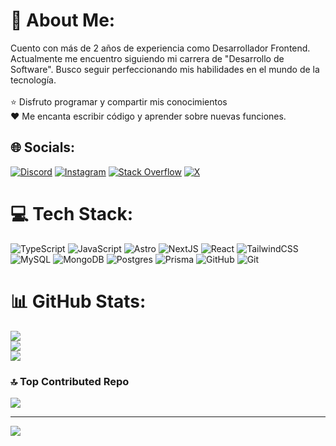 # 💫 About Me:
Cuento con más de 2 años de experiencia como Desarrollador Frontend. Actualmente me encuentro siguiendo mi carrera de "Desarrollo de Software". Busco seguir perfeccionando mis habilidades en el mundo de la tecnología.<br><br>⭐ Disfruto programar y compartir mis conocimientos<br>❤️ Me encanta escribir código y aprender sobre nuevas funciones.


## 🌐 Socials:
[![Discord](https://img.shields.io/badge/Discord-%237289DA.svg?logo=discord&logoColor=white)](https://discord.gg/http://discord.gg/H2DN5WRXmW) [![Instagram](https://img.shields.io/badge/Instagram-%23E4405F.svg?logo=Instagram&logoColor=white)](https://instagram.com/yxsif.dev) [![Stack Overflow](https://img.shields.io/badge/-Stackoverflow-FE7A16?logo=stack-overflow&logoColor=white)](https://stackoverflow.com/users/yxsifdev) [![X](https://img.shields.io/badge/X-black.svg?logo=X&logoColor=white)](https://x.com/yxsifdev) 

# 💻 Tech Stack:
![TypeScript](https://img.shields.io/badge/typescript-%23007ACC.svg?style=for-the-badge&logo=typescript&logoColor=white) ![JavaScript](https://img.shields.io/badge/javascript-%23323330.svg?style=for-the-badge&logo=javascript&logoColor=%23F7DF1E) ![Astro](https://img.shields.io/badge/astro-%232C2052.svg?style=for-the-badge&logo=astro&logoColor=white) ![NextJS](https://img.shields.io/badge/next.js-%23E0234E.svg?style=for-the-badge&logo=next.js&logoColor=white&color=000) ![React](https://img.shields.io/badge/react-%2320232a.svg?style=for-the-badge&logo=react&logoColor=%2361DAFB) ![TailwindCSS](https://img.shields.io/badge/tailwindcss-%2338B2AC.svg?style=for-the-badge&logo=tailwind-css&logoColor=white) ![MySQL](https://img.shields.io/badge/mysql-4479A1.svg?style=for-the-badge&logo=mysql&logoColor=white) ![MongoDB](https://img.shields.io/badge/MongoDB-%234ea94b.svg?style=for-the-badge&logo=mongodb&logoColor=white) ![Postgres](https://img.shields.io/badge/postgres-%23316192.svg?style=for-the-badge&logo=postgresql&logoColor=white) ![Prisma](https://img.shields.io/badge/Prisma-3982CE?style=for-the-badge&logo=Prisma&logoColor=white) ![GitHub](https://img.shields.io/badge/github-%23121011.svg?style=for-the-badge&logo=github&logoColor=white) ![Git](https://img.shields.io/badge/git-%23F05033.svg?style=for-the-badge&logo=git&logoColor=white)
# 📊 GitHub Stats:
![](https://github-readme-stats.vercel.app/api?username=yxsifdev&theme=dracula&hide_border=false&include_all_commits=false&count_private=false)<br/>
![](https://github-readme-streak-stats.herokuapp.com/?user=yxsifdev&theme=dracula&hide_border=false)<br/>
![](https://github-readme-stats.vercel.app/api/top-langs/?username=yxsifdev&theme=dracula&hide_border=false&include_all_commits=false&count_private=false&layout=compact)

### 🔝 Top Contributed Repo
![](https://github-contributor-stats.vercel.app/api?username=yxsifdev&limit=5&theme=dracula&combine_all_yearly_contributions=true)

---
[![](https://visitcount.itsvg.in/api?id=yxsifdev&icon=0&color=0)](https://visitcount.itsvg.in)

<!-- Proudly created with GPRM ( https://gprm.itsvg.in ) -->
